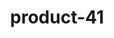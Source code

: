 ---
title: "product-41"
description: Lorem ipsum dolor sit amet, consectetur adipiscing elit, sed do eiusmod tempor incididunt ut labore et dolore magna aliqua. Ut enim ad minim veniam, quis nostrud exercitation ullamco laboris nisi ut aliquip ex ea commodo consequat. Duis aute irure dolor in reprehenderit in voluptate velit esse cillum dolore eu fugiat nulla pariatur. Excepteur sint occaecat cupidatat non proident, sunt in culpa qui officia deserunt mollit anim id est laborum.
img: src/assets/images/products/salloura-oglu/product-41.webp
family: [salloura-oglu-products]
price: 65.99
priceDiscount: 0
weight: 1.00040999999999
rating: 100
id: TP6Z0m5e3ZMs
---